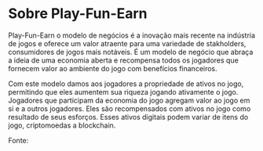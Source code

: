 # Sobre Play-Fun-Earn

Play-Fun-Earn o modelo de negócios é a inovação mais recente na indústria de jogos e oferece um valor atraente para uma variedade de stakholders, consumidores de jogos mais notáveis. É um modelo de negócio que abraça a ideia de uma economia aberta e recompensa todos os jogadores que fornecem valor ao ambiente do jogo com benefícios financeiros.

Com este modelo damos aos jogadores a propriedade de ativos no jogo, permitindo que eles aumentem sua riqueza jogando ativamente o jogo. Jogadores que participam da economia do jogo agregam valor ao jogo em si e a outros jogadores. Eles são recompensados com ativos no jogo como resultado de seus esforços. Esses ativos digitais podem variar de itens do jogo, criptomoedas a blockchain.

Fonte:
